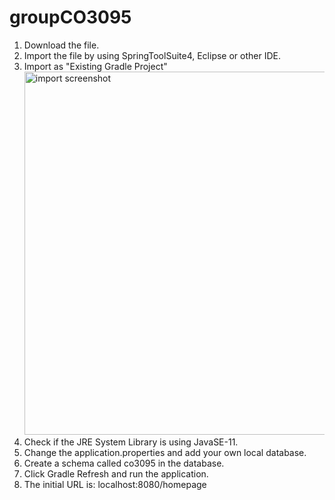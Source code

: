 # groupCO3095

1. Download the file.<br/>
2. Import the file by using SpringToolSuite4, Eclipse or other IDE.<br/>
3. Import as "Existing Gradle Project"<br/>
<img width="581" alt="import screenshot" src="https://user-images.githubusercontent.com/99856132/205506343-bffa9eff-d164-42ae-802b-f658506dc286.png"><br/>
4. Check if the JRE System Library is using JavaSE-11. <br/>
5. Change the application.properties and add your own local database.<br/>
6. Create a schema called co3095 in the database.<br/>
7. Click Gradle Refresh and run the application.<br/>
8. The initial URL is: localhost:8080/homepage<br/>

